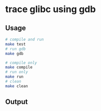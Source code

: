 # trace glibc using gdb

## Usage

```bash
# compile and run
make test
# run gdb
make gdb

# compile only
make compile
# run only
make run
# clean
make clean
```

## Output
